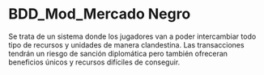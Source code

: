 # BDD_Mod_Mercado Negro
Se trata de un sistema donde los jugadores van a poder intercambiar todo tipo de recursos y unidades de manera clandestina. Las transacciones tendrán un riesgo de sanción diplomática pero también ofreceran
beneficios únicos y recursos difíciles de conseguir.
